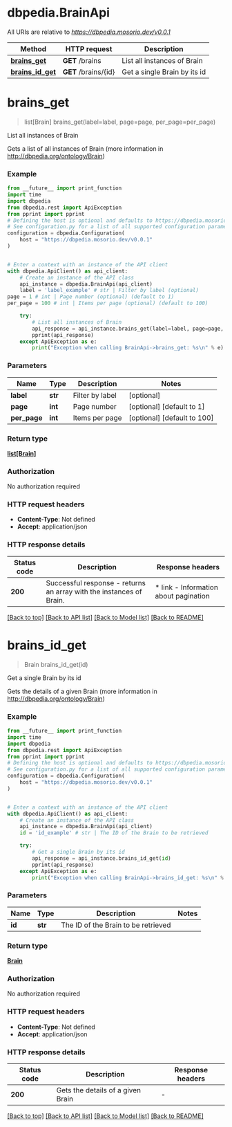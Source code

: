 # dbpedia.BrainApi

All URIs are relative to *https://dbpedia.mosorio.dev/v0.0.1*

Method | HTTP request | Description
------------- | ------------- | -------------
[**brains_get**](BrainApi.md#brains_get) | **GET** /brains | List all instances of Brain
[**brains_id_get**](BrainApi.md#brains_id_get) | **GET** /brains/{id} | Get a single Brain by its id


# **brains_get**
> list[Brain] brains_get(label=label, page=page, per_page=per_page)

List all instances of Brain

Gets a list of all instances of Brain (more information in http://dbpedia.org/ontology/Brain)

### Example

```python
from __future__ import print_function
import time
import dbpedia
from dbpedia.rest import ApiException
from pprint import pprint
# Defining the host is optional and defaults to https://dbpedia.mosorio.dev/v0.0.1
# See configuration.py for a list of all supported configuration parameters.
configuration = dbpedia.Configuration(
    host = "https://dbpedia.mosorio.dev/v0.0.1"
)


# Enter a context with an instance of the API client
with dbpedia.ApiClient() as api_client:
    # Create an instance of the API class
    api_instance = dbpedia.BrainApi(api_client)
    label = 'label_example' # str | Filter by label (optional)
page = 1 # int | Page number (optional) (default to 1)
per_page = 100 # int | Items per page (optional) (default to 100)

    try:
        # List all instances of Brain
        api_response = api_instance.brains_get(label=label, page=page, per_page=per_page)
        pprint(api_response)
    except ApiException as e:
        print("Exception when calling BrainApi->brains_get: %s\n" % e)
```

### Parameters

Name | Type | Description  | Notes
------------- | ------------- | ------------- | -------------
 **label** | **str**| Filter by label | [optional] 
 **page** | **int**| Page number | [optional] [default to 1]
 **per_page** | **int**| Items per page | [optional] [default to 100]

### Return type

[**list[Brain]**](Brain.md)

### Authorization

No authorization required

### HTTP request headers

 - **Content-Type**: Not defined
 - **Accept**: application/json

### HTTP response details
| Status code | Description | Response headers |
|-------------|-------------|------------------|
**200** | Successful response - returns an array with the instances of Brain. |  * link - Information about pagination <br>  |

[[Back to top]](#) [[Back to API list]](../README.md#documentation-for-api-endpoints) [[Back to Model list]](../README.md#documentation-for-models) [[Back to README]](../README.md)

# **brains_id_get**
> Brain brains_id_get(id)

Get a single Brain by its id

Gets the details of a given Brain (more information in http://dbpedia.org/ontology/Brain)

### Example

```python
from __future__ import print_function
import time
import dbpedia
from dbpedia.rest import ApiException
from pprint import pprint
# Defining the host is optional and defaults to https://dbpedia.mosorio.dev/v0.0.1
# See configuration.py for a list of all supported configuration parameters.
configuration = dbpedia.Configuration(
    host = "https://dbpedia.mosorio.dev/v0.0.1"
)


# Enter a context with an instance of the API client
with dbpedia.ApiClient() as api_client:
    # Create an instance of the API class
    api_instance = dbpedia.BrainApi(api_client)
    id = 'id_example' # str | The ID of the Brain to be retrieved

    try:
        # Get a single Brain by its id
        api_response = api_instance.brains_id_get(id)
        pprint(api_response)
    except ApiException as e:
        print("Exception when calling BrainApi->brains_id_get: %s\n" % e)
```

### Parameters

Name | Type | Description  | Notes
------------- | ------------- | ------------- | -------------
 **id** | **str**| The ID of the Brain to be retrieved | 

### Return type

[**Brain**](Brain.md)

### Authorization

No authorization required

### HTTP request headers

 - **Content-Type**: Not defined
 - **Accept**: application/json

### HTTP response details
| Status code | Description | Response headers |
|-------------|-------------|------------------|
**200** | Gets the details of a given Brain |  -  |

[[Back to top]](#) [[Back to API list]](../README.md#documentation-for-api-endpoints) [[Back to Model list]](../README.md#documentation-for-models) [[Back to README]](../README.md)

